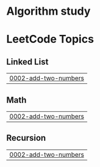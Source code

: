 # Algorithm study

<!---LeetCode Topics Start-->
# LeetCode Topics
## Linked List
|  |
| ------- |
| [0002-add-two-numbers](https://github.com/jyp-on/algorithm/tree/master/0002-add-two-numbers) |
## Math
|  |
| ------- |
| [0002-add-two-numbers](https://github.com/jyp-on/algorithm/tree/master/0002-add-two-numbers) |
## Recursion
|  |
| ------- |
| [0002-add-two-numbers](https://github.com/jyp-on/algorithm/tree/master/0002-add-two-numbers) |
<!---LeetCode Topics End-->
